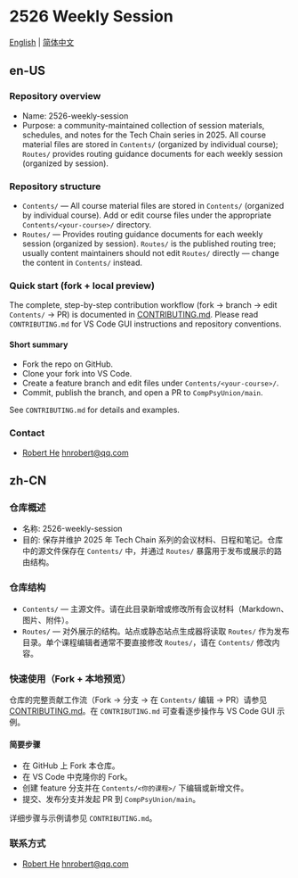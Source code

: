 # 2526 Weekly Session

[English](#en-us) | [简体中文](#zh-cn)

## en-US

### Repository overview

- Name: 2526-weekly-session
- Purpose: a community-maintained collection of session materials, schedules, and notes for the Tech Chain series in 2025. All course material files are stored in `Contents/` (organized by individual course); `Routes/` provides routing guidance documents for each weekly session (organized by session).

### Repository structure

- `Contents/` — All course material files are stored in `Contents/` (organized by individual course). Add or edit course files under the appropriate `Contents/<your-course>/` directory.
- `Routes/` — Provides routing guidance documents for each weekly session (organized by session). `Routes/` is the published routing tree; usually content maintainers should not edit `Routes/` directly — change the content in `Contents/` instead.

### Quick start (fork + local preview)

The complete, step-by-step contribution workflow (fork → branch → edit `Contents/` → PR) is documented in [CONTRIBUTING.md](./CONTRIBUTING.md). Please read `CONTRIBUTING.md` for VS Code GUI instructions and repository conventions.

#### Short summary

- Fork the repo on GitHub.
- Clone your fork into VS Code.
- Create a feature branch and edit files under `Contents/<your-course>/`.
- Commit, publish the branch, and open a PR to `CompPsyUnion/main`.

See `CONTRIBUTING.md` for details and examples.

### Contact

- [Robert He](https://github.com/hnrobert) [hnrobert@qq.com](mailto:hnrobert@qq.com)

## zh-CN

### 仓库概述

- 名称: 2526-weekly-session
- 目的: 保存并维护 2025 年 Tech Chain 系列的会议材料、日程和笔记。仓库中的源文件保存在 `Contents/` 中，并通过 `Routes/` 暴露用于发布或展示的路由结构。

### 仓库结构

- `Contents/` — 主源文件。请在此目录新增或修改所有会议材料（Markdown、图片、附件）。
- `Routes/` — 对外展示的结构。站点或静态站点生成器将读取 `Routes/` 作为发布目录。单个课程编辑者通常不要直接修改 `Routes/`，请在 `Contents/` 修改内容。

### 快速使用（Fork + 本地预览）

仓库的完整贡献工作流（Fork → 分支 → 在 `Contents/` 编辑 → PR）请参见 [CONTRIBUTING.md](./CONTRIBUTING.md)。在 `CONTRIBUTING.md` 可查看逐步操作与 VS Code GUI 示例。

#### 简要步骤

- 在 GitHub 上 Fork 本仓库。
- 在 VS Code 中克隆你的 Fork。
- 创建 feature 分支并在 `Contents/<你的课程>/` 下编辑或新增文件。
- 提交、发布分支并发起 PR 到 `CompPsyUnion/main`。

详细步骤与示例请参见 `CONTRIBUTING.md`。

### 联系方式

- [Robert He](https://github.com/hnrobert) [hnrobert@qq.com](mailto:hnrobert@qq.com)
